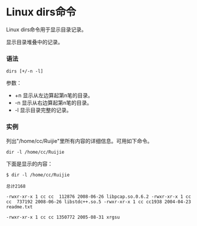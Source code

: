 # Linux dirs命令

Linux dirs命令用于显示目录记录。

显示目录堆叠中的记录。

### 语法

    dirs [+/-n -l]

参数：

- +n   显示从左边算起第n笔的目录。
- -n   显示从右边算起第n笔的目录。
- -l   显示目录完整的记录。

### 实例

列出"/home/cc/Ruijie"里所有内容的详细信息。可用如下命令。

    dir -l /home/cc/Ruijie
    

下面是显示的内容：

    $ dir -l /home/cc/Ruijie
    
    总计2168
    
    -rwxr-xr-x 1 cc cc  112876 2008-06-26 libpcap.so.0.6.2 -rwxr-xr-x 1 cc cc  737192 2008-06-26 libstdc++.so.5 -rwxr-xr-x 1 cc cc1938 2004-04-23 readme.txt
    
    -rwxr-xr-x 1 cc cc 1350772 2005-08-31 xrgsu
    